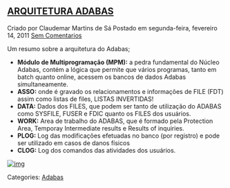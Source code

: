 ## [ARQUITETURA ADABAS](https://adabasmainframe.blogspot.com/2011/02/arquitetura-adabas.html)

Criado por Claudemar Martins de Sá Postado em segunda-feira, fevereiro 14, 2011 [Sem Comentarios](https://adabasmainframe.blogspot.com/2011/02/arquitetura-adabas.html#comment-form)

Um resumo sobre a arquitetura do Adabas;

- **Módulo de Multiprogramação (MPM):** a pedra fundamental do Núcleo Adabas, contém a lógica que permite que vários programas, tanto em batch quanto online, acessem os bancos de dados Adabas simultaneamente.
- **ASSO:** onde é gravado os relacionamentos e informações de FILE (FDT) assim como listas de files, LISTAS INVERTIDAS!
- **DATA:** Dados dos FILES, que podem ser tanto de utilização do ADABAS como SYSFILE, FUSER e FDIC quanto os FILES dos usuários.
- **WORK:** Area de trabalho do ADABAS, que é formado pela Protection Area, Temporay Intermediate results e Results of inquiries.
- **PLOG:** Log das modificações efetuadas no banco (por registro) e pode ser utilizado em casos de danos físicos
- **CLOG:** Log dos comandos das atividades dos usuários.

[![img](https://4.bp.blogspot.com/-7DaOKKp0aKI/TVmbuIwEPEI/AAAAAAAAFww/gHMj6Nsatvw/s200/ada1.png)](https://4.bp.blogspot.com/-7DaOKKp0aKI/TVmbuIwEPEI/AAAAAAAAFww/gHMj6Nsatvw/s1600/ada1.png)



Categories: [Adabas](https://adabasmainframe.blogspot.com/search/label/Adabas)